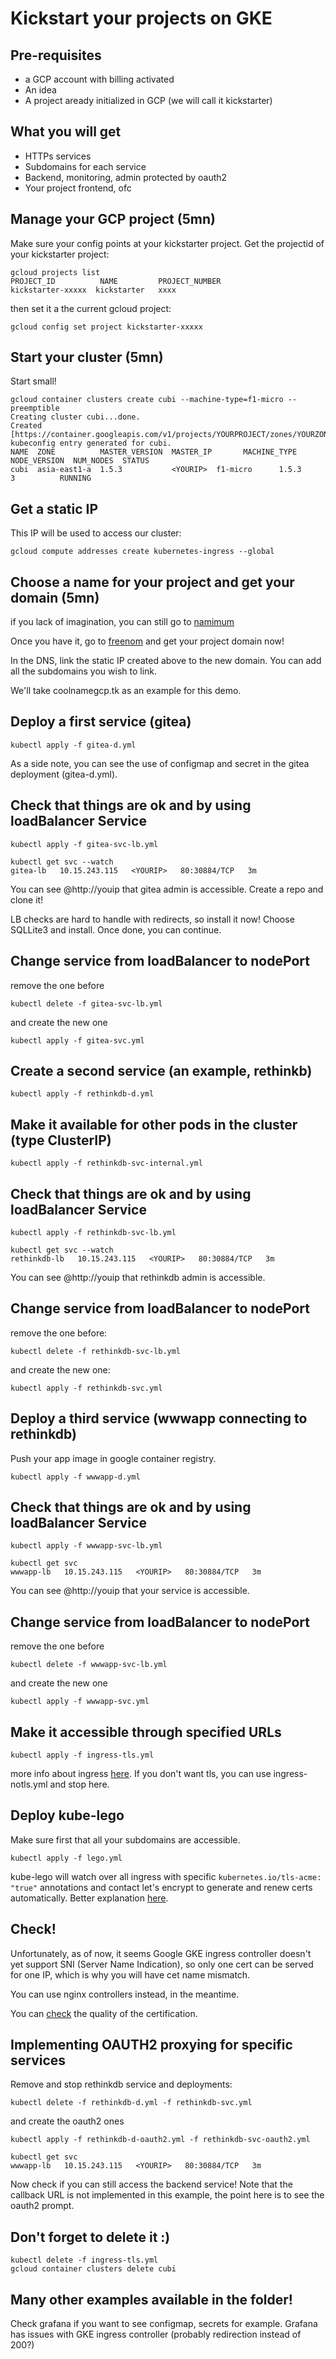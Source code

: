 # Kickstart your projects on GKE

## Pre-requisites

* a GCP account with billing activated
* An idea
* A project aready initialized in GCP (we will call it kickstarter)

## What you will get

* HTTPs services
* Subdomains for each service
* Backend, monitoring, admin protected by oauth2
* Your project frontend, ofc

## Manage your GCP project (5mn)

Make sure your config points at your kickstarter project.
Get the projectid of your kickstarter project:
```
gcloud projects list
PROJECT_ID          NAME         PROJECT_NUMBER
kickstarter-xxxxx  kickstarter   xxxx
```

then set it a the current gcloud project:
```
gcloud config set project kickstarter-xxxxx
```

## Start your cluster (5mn)

Start small!

```
gcloud container clusters create cubi --machine-type=f1-micro --preemptible
Creating cluster cubi...done.
Created [https://container.googleapis.com/v1/projects/YOURPROJECT/zones/YOURZONE/clusters/cubi].
kubeconfig entry generated for cubi.
NAME  ZONE          MASTER_VERSION  MASTER_IP       MACHINE_TYPE  NODE_VERSION  NUM_NODES  STATUS
cubi  asia-east1-a  1.5.3           <YOURIP>  f1-micro      1.5.3         3          RUNNING
```

## Get a static IP

This IP will be used to access our cluster:
```
gcloud compute addresses create kubernetes-ingress --global
```

## Choose a name for your project and get your domain (5mn)

if you lack of imagination, you can still go to [namimum](http://www.naminum.com/)

Once you have it, go to [freenom](http://freenom.com) and get your project domain now!

In the DNS, link the static IP created above to the new domain.
You can add all the subdomains you wish to link.

We'll take coolnamegcp.tk as an example for this demo.

## Deploy a first service (gitea)

```
kubectl apply -f gitea-d.yml
```

As a side note, you can see the use of configmap and secret in the gitea deployment (gitea-d.yml).

## Check that things are ok and by using loadBalancer Service

```
kubectl apply -f gitea-svc-lb.yml
```

```
kubectl get svc --watch
gitea-lb   10.15.243.115   <YOURIP>   80:30884/TCP   3m
```

You can see @http://youip that gitea admin is accessible.
Create a repo and clone it!

LB checks are hard to handle with redirects, so install it now!
Choose SQLLite3 and install. Once done, you can continue.

## Change service from loadBalancer to nodePort

remove the one before

```
kubectl delete -f gitea-svc-lb.yml
```

and create the new one

```
kubectl apply -f gitea-svc.yml
```

## Create a second service (an example, rethinkb)

```
kubectl apply -f rethinkdb-d.yml
```

## Make it available for other pods in the cluster (type ClusterIP)

```
kubectl apply -f rethinkdb-svc-internal.yml
```


## Check that things are ok and by using loadBalancer Service

```
kubectl apply -f rethinkdb-svc-lb.yml
```

```
kubectl get svc --watch
rethinkdb-lb   10.15.243.115   <YOURIP>   80:30884/TCP   3m
```

You can see @http://youip that rethinkdb admin is accessible.

## Change service from loadBalancer to nodePort

remove the one before:
```
kubectl delete -f rethinkdb-svc-lb.yml
```

and create the new one:
```
kubectl apply -f rethinkdb-svc.yml
```

## Deploy a third service (wwwapp connecting to rethinkdb)

Push your app image in google container registry.

```
kubectl apply -f wwwapp-d.yml
```

## Check that things are ok and by using loadBalancer Service

```
kubectl apply -f wwwapp-svc-lb.yml
```

```
kubectl get svc
wwwapp-lb   10.15.243.115   <YOURIP>   80:30884/TCP   3m
```

You can see @http://youip that your service is accessible.

## Change service from loadBalancer to nodePort

remove the one before

```
kubectl delete -f wwwapp-svc-lb.yml
```

and create the new one

```
kubectl apply -f wwwapp-svc.yml
```

## Make it accessible through specified URLs

```
kubectl apply -f ingress-tls.yml
```

more info about ingress [here](https://kubernetes.io/docs/user-guide/ingress/).
If you don't want tls, you can use ingress-notls.yml and stop here.

## Deploy kube-lego

Make sure first that all your subdomains are accessible.

```
kubectl apply -f lego.yml
```

kube-lego will watch over all ingress with specific `kubernetes.io/tls-acme: "true"` annotations and contact let's encrypt to generate and renew certs automatically.
Better explanation [here](https://blog.jetstack.io/blog/kube-lego/).

## Check!

Unfortunately, as of now, it seems Google GKE ingress controller doesn't yet support SNI (Server Name Indication), so only one cert can be served for one IP,
which is why you will have cet name mismatch.

You can use nginx controllers instead, in the meantime.

You can [check](https://www.ssllabs.com/ssltest/) the quality of the certification.

## Implementing OAUTH2 proxying for specific services

Remove and stop rethinkdb service and deployments:
```
kubectl delete -f rethinkdb-d.yml -f rethinkdb-svc.yml
```

and create the oauth2 ones
```
kubectl apply -f rethinkdb-d-oauth2.yml -f rethinkdb-svc-oauth2.yml
```

```
kubectl get svc
wwwapp-lb   10.15.243.115   <YOURIP>   80:30884/TCP   3m
```

Now check if you can still access the backend service!
Note that the callback URL is not implemented in this example, the point here is to see the oauth2 prompt.

## Don't forget to delete it :)

```
kubectl delete -f ingress-tls.yml
gcloud container clusters delete cubi
```

## Many other examples available in the folder!

Check grafana if you want to see configmap, secrets for example.
Grafana has issues with GKE ingress controller (probably redirection instead of 200?)